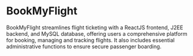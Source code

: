 # BookMyFlight
BookMyFlight streamlines flight ticketing with a ReactJS frontend, J2EE backend, and MySQL database, offering users a comprehensive platform for booking, managing and tracking flights. It also includes essential administrative functions to ensure secure passenger boarding.
